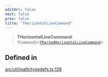 ```yaml
---
editUrl: false
next: false
prev: false
title: "THorizontalLineCommand"
---
```


> **THorizontalLineCommand**: `TCommand2`\<[`TParsedHorizontalLineCommand`](/api/namespaces/util/type-aliases/tparsedhorizontallinecommand/)\>

## Defined in

[src/util/path/typedefs.ts:128](https://github.com/fabricjs/fabric.js/blob/c093e29e73123dafcfa091ff4d5e04e690bb796e/src/util/path/typedefs.ts#L128)
